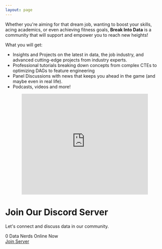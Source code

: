 ```yaml
---
layout: page
---
```


Whether you're aiming for that dream job, wanting to boost your skills, acing academics, or even achieving fitness goals, **Break Into Data** is a community that will support and empower you to reach new heights!  

What you will get:
- Insights and Projects on the latest in data, the job industry, and advanced cutting-edge projects from industry experts.
- Professional tutorials breaking down concepts from complex CTEs to optimizing DAGs to feature engineering
- Panel Discussions with news that keeps you ahead in the game (and maybe even in real life).
- Podcasts, videos and more!


<div class="text-align: center">
    <iframe src="https://breakintodata.substack.com/embed" height="320" style="width: 400px; max-width: calc(100vw - 20px); margin: auto; display: block;" frameborder="0" scrolling="no"></iframe>
</div>

<div class="discord-widget container">
    <h1><span class="discord-logo"></span>Join Our Discord Server</h1>
    <p class="subtitle">Let's connect and discuss data in our community.</p>
    <div class="server-stats">
        <div class="stat-box">
            <span class="online-indicator"></span><span id="online-members">0</span>
            <span class="stat-label">Data Nerds Online Now</span>
        </div>
    </div>
    <a href="#" id="join-button" class="join-button">Join Server</a>
</div>


<script>
    const apiUrl = `https://discord.com/api/guilds/1168693434572345346/widget.json`; 
    
    fetch(apiUrl)
      .then(response => response.json())
      .then(data => {
        document.getElementById('online-members').textContent = data.presence_count;
        document.getElementById('join-button').href = data.instant_invite;
      });
</script>